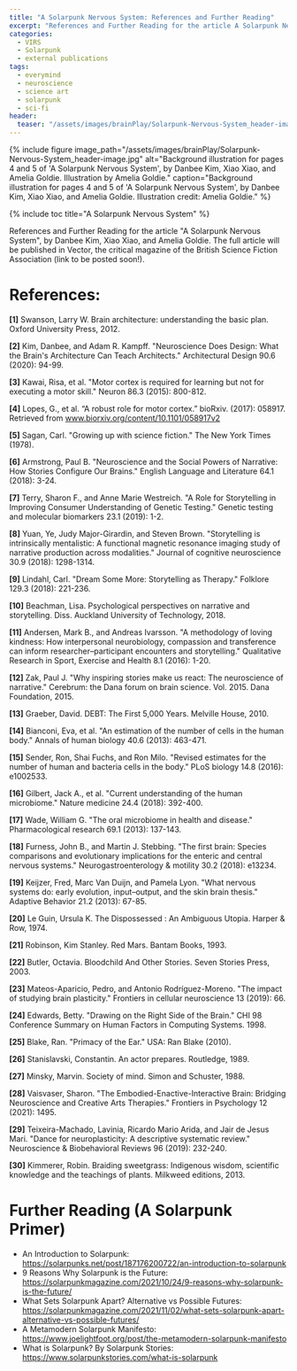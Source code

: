 ```yaml
---
title: "A Solarpunk Nervous System: References and Further Reading"
excerpt: "References and Further Reading for the article A Solarpunk Nervous System, by Danbee Kim, Xiao Xiao, and Amelia Goldie."
categories:
  - VIRS
  - Solarpunk
  - external publications
tags:
  - everymind
  - neuroscience
  - science art
  - solarpunk
  - sci-fi
header: 
  teaser: "/assets/images/brainPlay/Solarpunk-Nervous-System_header-image.jpg"
---
```

{% include figure image_path="/assets/images/brainPlay/Solarpunk-Nervous-System_header-image.jpg" alt="Background illustration for pages 4 and 5 of 'A Solarpunk Nervous System', by Danbee Kim, Xiao Xiao, and Amelia Goldie. Illustration by Amelia Goldie." caption="Background illustration for pages 4 and 5 of 'A Solarpunk Nervous System', by Danbee Kim, Xiao Xiao, and Amelia Goldie. Illustration credit: Amelia Goldie." %}

{% include toc title="A Solarpunk Nervous System" %}

References and Further Reading for the article "A Solarpunk Nervous System", by Danbee Kim, Xiao Xiao, and Amelia Goldie. The full article will be published in Vector, the critical magazine of the British Science Fiction Association (link to be posted soon!).

# References:
**[1]** Swanson, Larry W. Brain architecture: understanding the basic plan. Oxford University Press, 2012.

**[2]** Kim, Danbee, and Adam R. Kampff. "Neuroscience Does Design: What the Brain's Architecture Can Teach Architects." Architectural Design 90.6 (2020): 94-99.

**[3]** Kawai, Risa, et al. "Motor cortex is required for learning but not for executing a motor skill." Neuron 86.3 (2015): 800-812.

**[4]** Lopes, G., et al. “A robust role for motor cortex.” bioRxiv. (2017): 058917. Retrieved from
www.biorxiv.org/content/10.1101/058917v2 

**[5]** Sagan, Carl. "Growing up with science fiction." The New York Times (1978).

**[6]** Armstrong, Paul B. "Neuroscience and the Social Powers of Narrative: How Stories Configure Our Brains." English Language and Literature 64.1 (2018): 3-24.

**[7]** Terry, Sharon F., and Anne Marie Westreich. "A Role for Storytelling in Improving Consumer Understanding of Genetic Testing." Genetic testing and molecular biomarkers 23.1 (2019): 1-2.

**[8]** Yuan, Ye, Judy Major-Girardin, and Steven Brown. "Storytelling is intrinsically mentalistic: A functional magnetic resonance imaging study of narrative production across modalities." Journal of cognitive neuroscience 30.9 (2018): 1298-1314.

**[9]** Lindahl, Carl. "Dream Some More: Storytelling as Therapy." Folklore 129.3 (2018): 221-236.

**[10]** Beachman, Lisa. Psychological perspectives on narrative and storytelling. Diss. Auckland University of Technology, 2018.

**[11]** Andersen, Mark B., and Andreas Ivarsson. "A methodology of loving kindness: How interpersonal neurobiology, compassion and transference can inform researcher–participant encounters and storytelling." Qualitative Research in Sport, Exercise and Health 8.1 (2016): 1-20.

**[12]** Zak, Paul J. "Why inspiring stories make us react: The neuroscience of narrative." Cerebrum: the Dana forum on brain science. Vol. 2015. Dana Foundation, 2015.

**[13]** Graeber, David. DEBT: The First 5,000 Years. Melville House, 2010.

**[14]** Bianconi, Eva, et al. "An estimation of the number of cells in the human body." Annals of human biology 40.6 (2013): 463-471.

**[15]** Sender, Ron, Shai Fuchs, and Ron Milo. "Revised estimates for the number of human and bacteria cells in the body." PLoS biology 14.8 (2016): e1002533.

**[16]** Gilbert, Jack A., et al. "Current understanding of the human microbiome." Nature medicine 24.4 (2018): 392-400.

**[17]** Wade, William G. "The oral microbiome in health and disease." Pharmacological research 69.1 (2013): 137-143.

**[18]** Furness, John B., and Martin J. Stebbing. "The first brain: Species comparisons and evolutionary implications for the enteric and central nervous systems." Neurogastroenterology & motility 30.2 (2018): e13234. 

**[19]** Keijzer, Fred, Marc Van Duijn, and Pamela Lyon. "What nervous systems do: early evolution, input–output, and the skin brain thesis." Adaptive Behavior 21.2 (2013): 67-85.

**[20]** Le Guin, Ursula K. The Dispossessed : An Ambiguous Utopia. Harper & Row, 1974.

**[21]** Robinson, Kim Stanley. Red Mars. Bantam Books, 1993.

**[22]** Butler, Octavia. Bloodchild And Other Stories. Seven Stories Press, 2003.

**[23]** Mateos-Aparicio, Pedro, and Antonio Rodríguez-Moreno. "The impact of studying brain plasticity." Frontiers in cellular neuroscience 13 (2019): 66.

**[24]** Edwards, Betty. "Drawing on the Right Side of the Brain." CHI 98 Conference Summary on Human Factors in Computing Systems. 1998.

**[25]** Blake, Ran. "Primacy of the Ear." USA: Ran Blake (2010).

**[26]** Stanislavski, Constantin. An actor prepares. Routledge, 1989.

**[27]** Minsky, Marvin. Society of mind. Simon and Schuster, 1988.

**[28]** Vaisvaser, Sharon. "The Embodied-Enactive-Interactive Brain: Bridging Neuroscience and Creative Arts Therapies." Frontiers in Psychology 12 (2021): 1495. 

**[29]** Teixeira-Machado, Lavinia, Ricardo Mario Arida, and Jair de Jesus Mari. "Dance for neuroplasticity: A descriptive systematic review." Neuroscience & Biobehavioral Reviews 96 (2019): 232-240.

**[30]** Kimmerer, Robin. Braiding sweetgrass: Indigenous wisdom, scientific knowledge and the teachings of plants. Milkweed editions, 2013.

# Further Reading (A Solarpunk Primer)
- An Introduction to Solarpunk: https://solarpunks.net/post/187176200722/an-introduction-to-solarpunk 
- 9 Reasons Why Solarpunk is the Future: https://solarpunkmagazine.com/2021/10/24/9-reasons-why-solarpunk-is-the-future/ 
- What Sets Solarpunk Apart? Alternative vs Possible Futures: https://solarpunkmagazine.com/2021/11/02/what-sets-solarpunk-apart-alternative-vs-possible-futures/ 
- A Metamodern Solarpunk Manifesto: https://www.joelightfoot.org/post/the-metamodern-solarpunk-manifesto 
- What is Solarpunk? By Solarpunk Stories: https://www.solarpunkstories.com/what-is-solarpunk 

